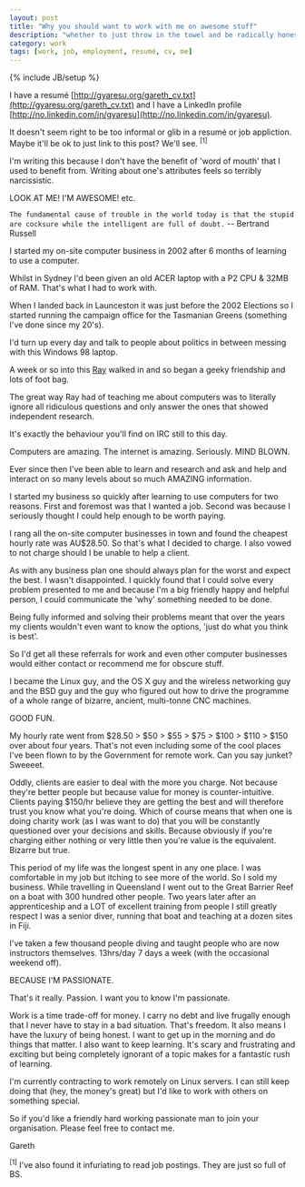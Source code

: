 ```yaml
---
layout: post
title: "Why you should want to work with me on awesome stuff"
description: "whether to just throw in the towel and be radically honest"
category: work
tags: [work, job, employment, resumé, cv, me]
---
```

{% include JB/setup %}

I have a resumé [http://gyaresu.org/gareth_cv.txt](http://gyaresu.org/gareth_cv.txt) and I have a LinkedIn profile [http://no.linkedin.com/in/gyaresu](http://no.linkedin.com/in/gyaresu).

It doesn't seem right to be too informal or glib in a resumé or job appliction. Maybe it'll be ok to just link to this post? We'll see. <sup>[1]</sup>

I'm writing this because I don't have the benefit of 'word of mouth' that I used to benefit from. Writing about one's attributes feels so terribly narcissistic.

LOOK AT ME! I'M AWESOME! etc.

`The fundamental cause of trouble in the world today is that the stupid are cocksure while the intelligent are full of doubt.`
-- Bertrand Russell

I started my on-site computer business in 2002 after 6 months of learning to use a computer. 

Whilst in Sydney I'd been given an old ACER laptop with a P2 CPU &amp; 32MB of RAM. That's what I had to work with. 

When I landed back in Launceston it was just before the 2002 Elections so I started running the campaign office for the Tasmanian Greens (something I've done since my 20's).

I'd turn up every day and talk to people about politics in between messing with this Windows 98 laptop.

A week or so into this [Ray](http://raywalker.it/) walked in and so began a geeky friendship and lots of foot bag.

The great way Ray had of teaching me about computers was to literally ignore all ridiculous questions and only answer the ones that showed independent research.

It's exactly the behaviour you'll find on IRC still to this day.

Computers are amazing. The internet is amazing. Seriously. MIND BLOWN.

Ever since then I've been able to learn and research and ask and help and interact on so many levels about so much AMAZING information.

I started my business so quickly after learning to use computers for two reasons. First and foremost was that I wanted a job. Second was because I seriously thought I could help enough to be worth paying.

I rang all the on-site computer businesses in town and found the cheapest hourly rate was AU$28.50. So that's what I decided to charge. I also vowed to not charge should I be unable to help a client.

As with any business plan one should always plan for the worst and expect the best. I wasn't disappointed. I quickly found that I could solve every problem presented to me and because I'm a big friendly happy and helpful person, I could communicate the 'why' something needed to be done.

Being fully informed and solving their problems meant that over the years my clients wouldn't even want to know the options, 'just do what you think is best'.

So I'd get all these referrals for work and even other computer businesses would either contact or recommend me for obscure stuff.

I became the Linux guy, and the OS X guy and the wireless networking guy and the BSD guy and the guy who figured out how to drive the programme of a whole range of bizarre, ancient, multi-tonne CNC machines. 

GOOD FUN.

My hourly rate went from $28.50 > $50 > $55 > $75 > $100 > $110 > $150 over about four years. That's not even including some of the cool places I've been flown to by the Government for remote work. Can you say junket? Sweeeet. 

Oddly, clients are easier to deal with the more you charge. Not because they're better people but because value for money is counter-intuitive. Clients paying $150/hr believe they are getting the best and will therefore trust you know what you're doing. Which of course means that when one is doing charity work (as I was want to do) that you will be constantly questioned over your decisions and skills. Because obviously if you're charging either nothing or very little then you're value is the
equivalent. Bizarre but true.

This period of my life was the longest spent in any one place. I was comfortable in my job but itching to see more of the world. So I sold my business. While travelling in Queensland I went out to the Great Barrier Reef on a boat with 300 hundred other people. Two years later after an apprenticeship and a LOT of excellent training from people I still greatly respect I was a senior diver, running that boat and teaching at a dozen sites in Fiji.

I've taken a few thousand people diving and taught people who are now instructors themselves. 13hrs/day 7 days a week (with the occasional weekend off).

BECAUSE I'M PASSIONATE.

That's it really. Passion. I want you to know I'm passionate. 

Work is a time trade-off for money. I carry no debt and live frugally enough that I never have to stay in a bad situation. That's freedom. It also means I have the luxury of being honest. I want to get up in the morning and do things that matter. I also want to keep learning. It's scary and frustrating and exciting but being completely ignorant of a topic makes for a fantastic rush of learning.

I'm currently contracting to work remotely on Linux servers. I can still keep doing that (hey, the money's great) but I'd like to work with others on something special.

So if you'd like a friendly hard working passionate man to join your organisation. Please feel free to contact me.

Gareth

<sup>[1]</sup> I've also found it infuriating to read job postings. They are just so full of BS.

